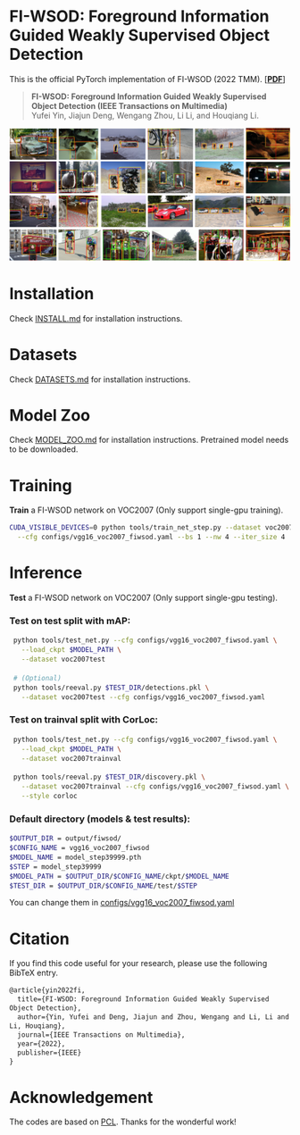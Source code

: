 # FI-WSOD: Foreground Information Guided Weakly Supervised Object Detection

This is the official PyTorch implementation of FI-WSOD (2022 TMM). [[**PDF**]](https://ieeexplore.ieee.org/document/9854139)


> **FI-WSOD: Foreground Information Guided Weakly Supervised Object Detection  (IEEE Transactions on Multimedia)** \
> Yufei Yin, Jiajun Deng, Wengang Zhou, Li Li, and Houqiang Li.


![1](images/fig_show.png)



# Installation
Check [INSTALL.md](https://github.com/Yinyf0804/FI-WSOD/blob/main/INSTALL.md) for installation instructions.

# Datasets
Check [DATASETS.md](https://github.com/Yinyf0804/FI-WSOD/blob/main/DATASETS.md) for installation instructions.

# Model Zoo
Check [MODEL_ZOO.md](https://github.com/Yinyf0804/FI-WSOD/blob/main/MODEL_ZOO.md) for installation instructions.
Pretrained model needs to be downloaded.

# Training
**Train** a FI-WSOD network on VOC2007 (Only support single-gpu training). 

  ```bash
  CUDA_VISIBLE_DEVICES=0 python tools/train_net_step.py --dataset voc2007 \
    --cfg configs/vgg16_voc2007_fiwsod.yaml --bs 1 --nw 4 --iter_size 4
  ```

# Inference
 **Test** a FI-WSOD network on VOC2007 (Only support single-gpu testing). 
 
    
 ### Test on test split with mAP:
 ```bash
  python tools/test_net.py --cfg configs/vgg16_voc2007_fiwsod.yaml \
    --load_ckpt $MODEL_PATH \
    --dataset voc2007test
    
  # (Optional)
  python tools/reeval.py $TEST_DIR/detections.pkl \
    --dataset voc2007test --cfg configs/vgg16_voc2007_fiwsod.yaml
  ```
    
 ### Test on trainval split with CorLoc:
 ```bash
  python tools/test_net.py --cfg configs/vgg16_voc2007_fiwsod.yaml \
    --load_ckpt $MODEL_PATH \
    --dataset voc2007trainval

  python tools/reeval.py $TEST_DIR/discovery.pkl \
    --dataset voc2007trainval --cfg configs/vgg16_voc2007_fiwsod.yaml \
    --style corloc
  ```
  
  ### Default directory (models & test results):
  ```bash
  $OUTPUT_DIR = output/fiwsod/
  $CONFIG_NAME = vgg16_voc2007_fiwsod
  $MODEL_NAME = model_step39999.pth
  $STEP = model_step39999
  $MODEL_PATH = $OUTPUT_DIR/$CONFIG_NAME/ckpt/$MODEL_NAME
  $TEST_DIR = $OUTPUT_DIR/$CONFIG_NAME/test/$STEP
  ```
  You can change them in [configs/vgg16_voc2007_fiwsod.yaml](https://github.com/Yinyf0804/FI-WSOD/blob/main/configs/vgg16_voc2007_fiwsod.yaml)
  
# Citation

If you find this code useful for your research, please use the following BibTeX entry.

```
@article{yin2022fi,
  title={FI-WSOD: Foreground Information Guided Weakly Supervised Object Detection},
  author={Yin, Yufei and Deng, Jiajun and Zhou, Wengang and Li, Li and Li, Houqiang},
  journal={IEEE Transactions on Multimedia},
  year={2022},
  publisher={IEEE}
}
```

# Acknowledgement
The codes are based on [PCL](https://github.com/ppengtang/pcl.pytorch/tree/0.4.0). Thanks for the wonderful work!
